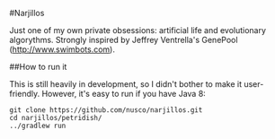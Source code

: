 #Narjillos

Just one of my own private obsessions: artificial life and evolutionary algorythms.
Strongly inspired by Jeffrey Ventrella's GenePool (http://www.swimbots.com).

##How to run it

This is still heavily in development, so I didn't bother to make it user-friendly. However, it's easy to run if you have Java 8:

    git clone https://github.com/nusco/narjillos.git
    cd narjillos/petridish/
    ../gradlew run

